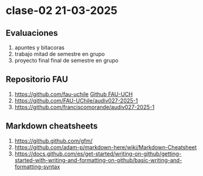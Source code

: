 # clase-02 21-03-2025

## Evaluaciones

1. apuntes y bitacoras
2. trabajo mitad de semestre en grupo
3. proyecto final final de semestre en grupo

## Repositorio FAU

1. <https://github.com/fau-uchile> [Github FAU-UCH](https://github.com/fau-uchile)
2. <https://github.com/FAU-UChile/audiv027-2025-1>
3. <https://github.com/franciscomorande/audiv027-2025-1>

## Markdown cheatsheets
1. <https://github.github.com/gfm/>
2. <https://github.com/adam-p/markdown-here/wiki/Markdown-Cheatsheet>
3. <https://docs.github.com/es/get-started/writing-on-github/getting-started-with-writing-and-formatting-on-github/basic-writing-and-formatting-syntax>
